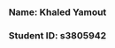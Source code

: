 
<header>
<h3> Name: Khaled Yamout <h3>
<h3> Student ID: s3805942 <h3>
<header>  
  
<head>
<title> My Profile <title>  
<head>

<body>
 <h2> Background <h2>
  <p> Born and raised in Saudi Arabia though, my original nationality is Lebanese. I was fortunate enough to get my education at an international school where all my colleagues and friends were from different countries and had different cultures making it a rich environment to grow up in. My main language is English though I grew up in an Arabic country, my Arabic is secondary. I am a media fanatic and have worked on ads and freelanced in almost all areas of media.<p>
   <h2> Interest in I.T.<h2>
     <p> Playing videogames as a child made me wonder how all of it was possible. It is only in recent days after having struggled in and out of jobs that I learned the importance of learning I.T. because it will open a wider range of opportunities especially in this day and age. My best friend quit his job to pursue greater work on his own terms specializing in development of apps and more. Studying abroad especially online is a new experience entirely however, the main reason was because I felt local educational programs are too costly and unsatisfactory. Learning how a computer works, and how to utilize a computer’s power to create, and develop programs, apps, websites, and more is knowledge I seek to gain from my studies.<p>
     



  


  

